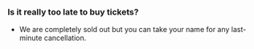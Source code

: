 ### Is it really too late to buy tickets?

  - We are completely sold out but you can take your name for any last-minute cancellation.